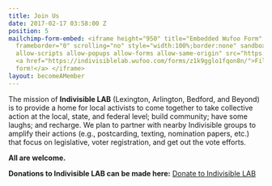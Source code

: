 ```yaml
---
title: Join Us
date: 2017-02-17 03:58:00 Z
position: 5
mailchimp-form-embed: <iframe height="950" title="Embedded Wufoo Form" allowtransparency="true"
  frameborder="0" scrolling="no" style="width:100%;border:none" sandbox="allow-top-navigation
  allow-scripts allow-popups allow-forms allow-same-origin" src="https://indivisiblelab.wufoo.com/embed/z1k9gglo1fqon8n/">
  <a href="https://indivisiblelab.wufoo.com/forms/z1k9gglo1fqon8n/">Fill out my Wufoo
  form!</a> </iframe>
layout: becomeAMember
---
```


The mission of **Indivisible LAB** (Lexington, Arlington, Bedford, and Beyond) is to provide a home for local activists to come together to take collective action at the local, state, and federal level; build community; have some laughs; and recharge. We plan to partner with nearby Indivisible groups to amplify their actions (e.g., postcarding, texting, nomination papers, etc.) that focus on legislative, voter registration, and get out the vote efforts.

**All are welcome.**

**Donations to Indivisible LAB can be made here:**  [Donate to Indivisible LAB](https://secure.actblue.com/donate/indivisiblelab1016463965)

